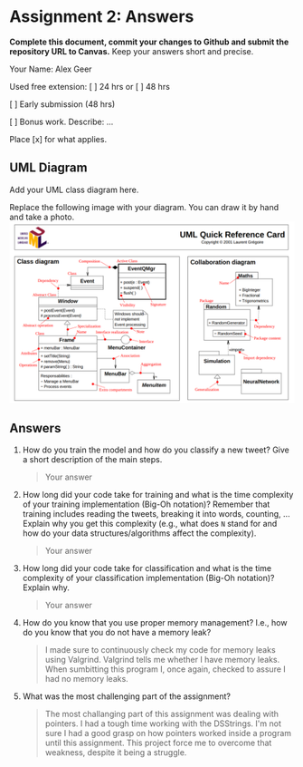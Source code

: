 # Assignment 2: Answers

**Complete this document, commit your changes to Github and submit the repository URL to Canvas.** Keep your answers short and precise.

Your Name: Alex Geer

Used free extension: [ ] 24 hrs or [ ] 48 hrs

[ ] Early submission (48 hrs)

[ ] Bonus work. Describe: ...

Place [x] for what applies.


## UML Diagram

Add your UML class diagram here.

Replace the following image with your diagram. You can draw it by hand and take a photo.
![UML Class Diagram](UML_class.png)

## Answers

1. How do you train the model and how do you classify a new tweet? Give a short description of the main steps.

    > Your answer

2. How long did your code take for training and what is the time complexity of your training implementation (Big-Oh notation)? Remember that training includes reading the tweets, breaking it into words, counting, ... Explain why you get this complexity (e.g., what does `N` stand for and how do your data structures/algorithms affect the complexity).

   > Your answer

3. How long did your code take for classification and what is the time complexity of your classification implementation (Big-Oh notation)? Explain why.

   > Your answer

4. How do you know that you use proper memory management? I.e., how do you know that you do not have
   a memory leak?

   > I made sure to continuously check my code for memory leaks using Valgrind. Valgrind tells me whether I have memory leaks. When sumbitting this program I, once again, checked to assure I had no memory leaks.

5. What was the most challenging part of the assignment?

   > The most challanging part of this assignment was dealing with pointers. I had a tough time working with the DSStrings. I'm not sure I had a good grasp on how pointers worked inside a program until this assignment. This project force me to overcome that weakness, despite it being a struggle.